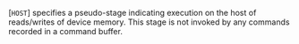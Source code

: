 [`HOST`] specifies a pseudo-stage indicating
execution on the host of reads/writes of device memory.
This stage is not invoked by any commands recorded in a command buffer.